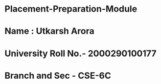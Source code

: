 # Placement-Preparation-Module
# Name : Utkarsh Arora
# University Roll No.- 2000290100177
# Branch and Sec - CSE-6C
